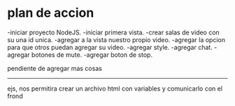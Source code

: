 # plan de accion

-iniciar proyecto NodeJS. 
-iniciar primera vista. 
-crear salas de video con su una id unica. 
-agregar a la vista nuestro propio video. 
-agregar la opcion para que otros puedan agregar su video. 
-agregar style. 
-agregar chat. 
-agregar botones de mute. 
-agregar boton de stop. 

pendiente de agregar mas cosas


-------
ejs, nos permitira crear un archivo html con variables y comunicarlo con el frond